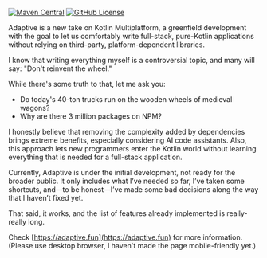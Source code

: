 [![Maven Central](https://img.shields.io/maven-central/v/hu.simplexion.adaptive/adaptive-core)](https://mvnrepository.com/artifact/fun.adaptive/core-core)
[![GitHub License](https://img.shields.io/badge/license-Apache%20License%202.0-blue.svg?style=flat)](http://www.apache.org/licenses/LICENSE-2.0)

Adaptive is a new take on Kotlin Multiplatform, a greenfield development with the goal
to let us comfortably write full-stack, pure-Kotlin applications without relying
on third-party, platform-dependent libraries.

I know that writing everything myself is a controversial topic, and many will
say: "Don't reinvent the wheel."

While there's some truth to that, let me ask you:

* Do today's 40-ton trucks run on the wooden wheels of medieval wagons?
* Why are there 3 million packages on NPM?

I honestly believe that removing the complexity added by dependencies brings extreme
benefits, especially considering AI code assistants. Also, this approach lets new
programmers enter the Kotlin world without learning everything that is needed for
a full-stack application.

Currently, Adaptive is under the initial development, not ready for the broader 
public. It only includes what I’ve needed so far, I’ve taken some shortcuts,
and—to be honest—I’ve made some bad decisions along the way that I haven’t fixed yet.

That said, it works, and the list of features already implemented is really-really long.

Check [https://adaptive.fun](https://adaptive.fun) for more information. (Please use desktop
browser, I haven't made the page mobile-friendly yet.)